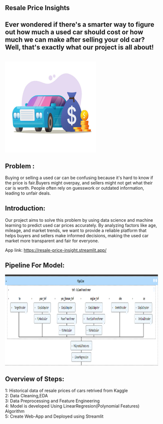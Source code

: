 ## Resale Price Insights ##

## Ever wondered if there's a smarter way to figure out how much a used car should cost or how much we can make after selling your old car? Well, that's exactly what our project is all about! ##

<br><img src="car.jpg" width="300" height="300"/><br>



## Problem : ##
  Buying or selling a used car can be confusing because it's hard to know if the price is fair.Buyers might overpay, and sellers might not get what their car is worth. People often rely on guesswork or outdated information, leading to unfair deals. 

## Introduction:  ## 
  Our project aims to solve this problem by using data science and machine learning to predict used car prices accurately. By analyzing factors like age, mileage, and market trends, we want to provide a reliable platform that helps buyers and sellers make informed decisions, making the used car market more transparent and fair for everyone.

App link:  https://resale-price-insight.streamlit.app/

## Pipeline For Model:<br> ##
<img src="pipeline.png" width="800" height="300"/><br>


## Overview of Steps: <br> ##
1: Historical data of resale prices of cars retrived from Kaggle<br>
2: Data Cleaning,EDA<br>
3: Data Preprocessing and Feature Engineering<br>
4: Model is developed Using LinearRegresion(Polynomial Features) Algorithm<br>
5: Create Web-App and Deployed using Streamlit<br>
